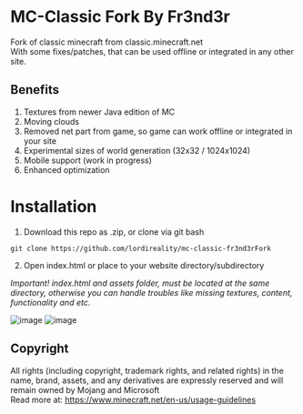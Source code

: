 # MC-Classic Fork By Fr3nd3r
Fork of classic minecraft from classic.minecraft.net<br>
With some fixes/patches, that can be used offline or integrated in any other site.
## Benefits
1. Textures from newer Java edition of MC
2. Moving clouds
3. Removed net part from game, so game can work offline or integrated in your site
4. Experimental sizes of world generation (32x32 / 1024x1024)
5. Mobile support (work in progress)
6. Enhanced optimization 

# Installation
1. Download this repo as .zip, or clone via git bash
```
git clone https://github.com/lordireality/mc-classic-fr3nd3rFork
```
2. Open index.html or place to your website directory/subdirectory<br>

*Important! index.html and assets folder, must be located at the same directory, otherwise you can handle troubles like missing textures, content, functionality and etc.*

![image](https://github.com/lordireality/mc-classic-fr3nd3rFork/assets/68060177/39fe1f54-8935-4443-94bd-68e5f16b0bd6)
![image](https://github.com/lordireality/mc-classic-fr3nd3rFork/assets/68060177/3766d0ae-ef6e-4b24-baac-6057df812f83)


## Copyright
All rights (including copyright, trademark rights, and related rights) in the name, brand, assets, and any derivatives are expressly reserved and will remain owned by Mojang and Microsoft<br>
Read more at: https://www.minecraft.net/en-us/usage-guidelines


